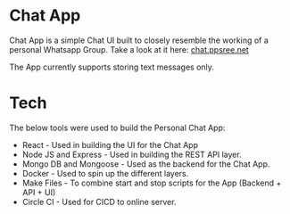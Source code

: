 # Chat App
Chat App is a simple Chat UI built to closely resemble the working of a personal Whatsapp Group.
Take a look at it here: [chat.ppsree.net](chat.ppsree.net)

The App currently supports storing text messages only.

# Tech
The below tools were used to build the Personal Chat App:

- React - Used in building the UI for the Chat App
- Node JS and Express - Used in building the REST API layer.
- Mongo DB and Mongoose - Used as the backend for the Chat App.
- Docker - Used to spin up the different layers. 
- Make Files - To combine start and stop scripts for the App (Backend + API + UI)
- Circle CI - Used for CICD to online server.